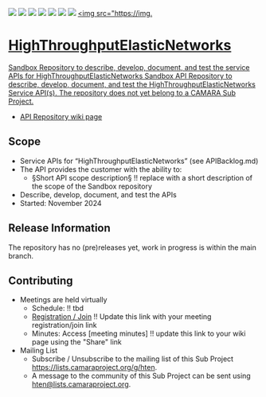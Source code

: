 <a href="https://github.com/camaraproject/HighThroughputElasticNetworks/commits/" title="Last Commit"><img src="https://img.shields.io/github/last-commit/camaraproject/HighThroughputElasticNetworks?style=plastic"></a>
<a href="https://github.com/camaraproject/HighThroughputElasticNetworks/issues" title="Open Issues"><img src="https://img.shields.io/github/issues/camaraproject/HighThroughputElasticNetworks?style=plastic"></a>
<a href="https://github.com/camaraproject/HighThroughputElasticNetworks/pulls" title="Open Pull Requests"><img src="https://img.shields.io/github/issues-pr/camaraproject/HighThroughputElasticNetworks?style=plastic"></a>
<a href="https://github.com/camaraproject/HighThroughputElasticNetworks/graphs/contributors" title="Contributors"><img src="https://img.shields.io/github/contributors/camaraproject/HighThroughputElasticNetworks?style=plastic"></a>
<a href="https://github.com/camaraproject/HighThroughputElasticNetworks" title="Repo Size"><img src="https://img.shields.io/github/repo-size/camaraproject/HighThroughputElasticNetworks?style=plastic"></a>
<a href="https://github.com/camaraproject/HighThroughputElasticNetworks/blob/main/LICENSE" title="License"><img src="https://img.shields.io/badge/License-Apache%202.0-green.svg?style=plastic"></a>
<a href="https://github.com/camaraproject/HighThroughputElasticNetworks/releases/latest" title="Latest Release"><img src="https://img.shields.io/github/release/camaraproject/HighThroughputElasticNetworks?style=plastic"></a>
<a href="https://github.com/camaraproject/Governance/blob/main/ProjectStructureAndRoles.md" title="Sandbox API Repository"><img src="https://img.

# HighThroughputElasticNetworks
Sandbox Repository to describe, develop, document, and test the service APIs for HighThroughputElasticNetworks
Sandbox API Repository to describe, develop, document, and test the HighThroughputElasticNetworks Service API(s). The repository does not yet belong to a CAMARA Sub Project.

* API Repository [wiki page](https://lf-camaraproject.atlassian.net/wiki/x/wQAkAw)

## Scope

* Service APIs for “HighThroughputElasticNetworks” (see APIBacklog.md) <!-- Alternative for multiple APIs: "Service APIs for "HighThroughputElasticNetworks” -->
* The API provides the customer with the ability to:  
  * §Short API scope description§ !! replace with a short description of the scope of the Sandbox repository
* Describe, develop, document, and test the APIs
* Started: November 2024

## Release Information

The repository has no (pre)releases yet, work in progress is within the main branch.
<!-- Optional: an explicit listing of the latest (pre-)release with additional information, e.g. links to the API definitions -->
<!-- In addition use/uncomment one or multiple the following alternative options when becoming applicable -->
<!-- Pre-releases of this sub project are available in https://github.com/camaraproject/HighThroughputElasticNetworks/releases -->
<!-- The latest public release is available here: https://github.com/camaraproject/HighThroughputElasticNetworks/releases/latest -->
<!-- For changes see [CHANGELOG.md](https://github.com/camaraproject/HighThroughputElasticNetworks/blob/main/CHANGELOG.md) -->

## Contributing
* Meetings are held virtually <!-- for new API families request a meeting link from the LF admin team or replace the information with the existing meeting information (of the API family) -->
    * Schedule: !! tbd
    * [Registration / Join](https://wiki.camaraproject.org/x/TQAG) !! Update this link with your meeting registration/join link
    * Minutes: Access [meeting minutes] !! update this link to your wiki page using the "Share" link
* Mailing List
    <!-- Note: the $sub-project-mailinglistname$ is either already existing or will be created by the CAMARA Admin Team  -->
    * Subscribe / Unsubscribe to the mailing list of this Sub Project <https://lists.camaraproject.org/g/hten>.
    * A message to the community of this Sub Project can be sent using <hten@lists.camaraproject.org>.
